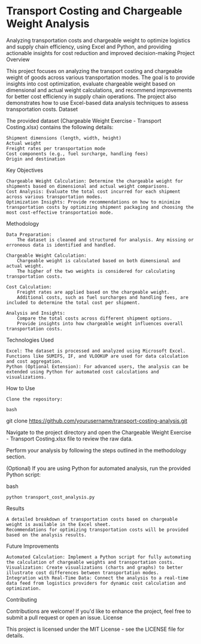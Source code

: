 # Transport Costing and Chargeable Weight Analysis
 Analyzing transportation costs and chargeable weight to optimize logistics and supply chain efficiency, using Excel and Python, and providing actionable insights for cost reduction and improved decision-making
Project Overview

This project focuses on analyzing the transport costing and chargeable weight of goods across various transportation modes. The goal is to provide insights into cost optimization, evaluate chargeable weight based on dimensional and actual weight calculations, and recommend improvements for better cost efficiency in supply chain operations. The project also demonstrates how to use Excel-based data analysis techniques to assess transportation costs.
Dataset

The provided dataset (Chargeable Weight Exercise - Transport Costing.xlsx) contains the following details:

    Shipment dimensions (length, width, height)
    Actual weight
    Freight rates per transportation mode
    Cost components (e.g., fuel surcharge, handling fees)
    Origin and destination

Key Objectives

    Chargeable Weight Calculation: Determine the chargeable weight for shipments based on dimensional and actual weight comparisons.
    Cost Analysis: Evaluate the total cost incurred for each shipment across various transportation modes.
    Optimization Insights: Provide recommendations on how to minimize transportation costs by optimizing shipment packaging and choosing the most cost-effective transportation mode.

Methodology

    Data Preparation:
        The dataset is cleaned and structured for analysis. Any missing or erroneous data is identified and handled.

    Chargeable Weight Calculation:
        Chargeable weight is calculated based on both dimensional and actual weight.
        The higher of the two weights is considered for calculating transportation costs.

    Cost Calculation:
        Freight rates are applied based on the chargeable weight.
        Additional costs, such as fuel surcharges and handling fees, are included to determine the total cost per shipment.

    Analysis and Insights:
        Compare the total costs across different shipment options.
        Provide insights into how chargeable weight influences overall transportation costs.

Technologies Used

    Excel: The dataset is processed and analyzed using Microsoft Excel. Functions like SUMIFS, IF, and VLOOKUP are used for data calculation and cost aggregation.
    Python (Optional Extension): For advanced users, the analysis can be extended using Python for automated cost calculations and visualizations.

How to Use

    Clone the repository:

    bash

git clone https://github.com/yourusername/transport-costing-analysis.git

Navigate to the project directory and open the Chargeable Weight Exercise - Transport Costing.xlsx file to review the raw data.

Perform your analysis by following the steps outlined in the methodology section.

(Optional) If you are using Python for automated analysis, run the provided Python script:

bash

    python transport_cost_analysis.py

Results

    A detailed breakdown of transportation costs based on chargeable weight is available in the Excel sheet.
    Recommendations for optimizing transportation costs will be provided based on the analysis results.

Future Improvements

    Automated Calculation: Implement a Python script for fully automating the calculation of chargeable weights and transportation costs.
    Visualization: Create visualizations (charts and graphs) to better illustrate cost differences between transportation modes.
    Integration with Real-Time Data: Connect the analysis to a real-time data feed from logistics providers for dynamic cost calculation and optimization.

Contributing

Contributions are welcome! If you'd like to enhance the project, feel free to submit a pull request or open an issue.
License

This project is licensed under the MIT License - see the LICENSE file for details.
